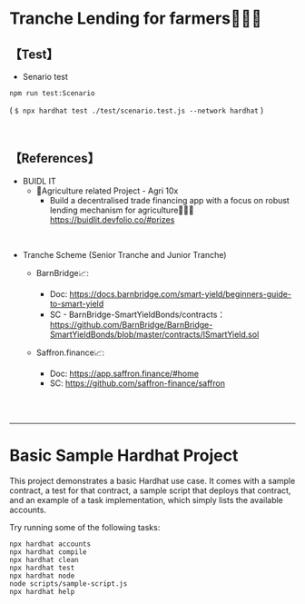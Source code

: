 # Tranche Lending for farmers👩‍🌾🌽

## 【Test】
- Senario test
```
npm run test:Scenario
```
( `$ npx hardhat test ./test/scenario.test.js --network hardhat` )

<br>

## 【References】
- BUIDL IT
  - 🌽Agriculture related Project - Agri 10x 
    - Build a decentralised trade financing app with a focus on robust lending mechanism for agriculture👩‍🌾🌽  
      https://buidlit.devfolio.co/#prizes

<br>

- Tranche Scheme (Senior Tranche and Junior Tranche)
  - BarnBridge📈: 
    - Doc: https://docs.barnbridge.com/smart-yield/beginners-guide-to-smart-yield
    - SC - BarnBridge-SmartYieldBonds/contracts：https://github.com/BarnBridge/BarnBridge-SmartYieldBonds/blob/master/contracts/ISmartYield.sol

  - Saffron.finance📈: 
    - Doc: https://app.saffron.finance/#home 
    - SC: https://github.com/saffron-finance/saffron

<br>

<br>

<hr>

# Basic Sample Hardhat Project

This project demonstrates a basic Hardhat use case. It comes with a sample contract, a test for that contract, a sample script that deploys that contract, and an example of a task implementation, which simply lists the available accounts.

Try running some of the following tasks:

```shell
npx hardhat accounts
npx hardhat compile
npx hardhat clean
npx hardhat test
npx hardhat node
node scripts/sample-script.js
npx hardhat help
```
